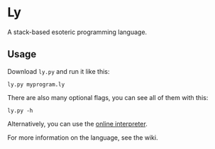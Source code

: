 # Ly
A stack-based esoteric programming language.

## Usage
Download `ly.py` and run it like this:

```
ly.py myprogram.ly
```

There are also many optional flags, you can see all of them with this:
```
ly.py -h
```
Alternatively, you can use the [online interpreter](https://tio.run/#ly).

For more information on the language, see the wiki.
